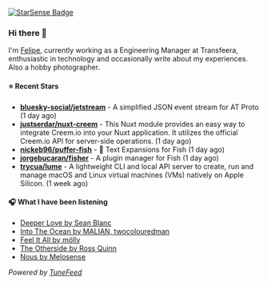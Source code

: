 <a href="https://starsense.app/developer-types" target="_blank"><img src="https://starsense.app/api/badge/?user=valtlfelipe" alt="StarSense Badge"></a>

### Hi there 👋

I'm [Felipe](https://felipevm.com), currently working as a Engineering Manager at Transfeera, enthusiastic in technology and occasionally write about my experiences. Also a hobby photographer.

#### ⭐ Recent Stars
- **[bluesky-social/jetstream](https://github.com/bluesky-social/jetstream)** - A simplified JSON event stream for AT Proto (1 day ago)
- **[justserdar/nuxt-creem](https://github.com/justserdar/nuxt-creem)** - This Nuxt module provides an easy way to integrate Creem.io into your Nuxt application. It utilizes the official Creem.io API for server-side operations. (1 day ago)
- **[nickeb96/puffer-fish](https://github.com/nickeb96/puffer-fish)** - 🐡 Text Expansions for Fish (1 day ago)
- **[jorgebucaran/fisher](https://github.com/jorgebucaran/fisher)** - A plugin manager for Fish (1 day ago)
- **[trycua/lume](https://github.com/trycua/lume)** - A lightweight CLI and local API server to create, run and manage macOS and Linux virtual machines (VMs) natively on Apple Silicon. (1 week ago)

#### 🎧 What I have been listening
- [Deeper Love by Sean Blanc](https://open.spotify.com/track/6QzZttn02WhXFxvpCSRVJI)
- [Into The Ocean by MALIAN, twocolouredman](https://open.spotify.com/track/5eY9jGygXyO5x1djxydy6e)
- [Feel It All by mölly](https://open.spotify.com/track/7dgy6Px3ND1PRThRZlOwbm)
- [The Otherside by Ross Quinn](https://open.spotify.com/track/6dVaPIowc4SX9Qm3Zj2KQq)
- [Nous by Melosense](https://open.spotify.com/track/2THuPK6bfhZt3CtdGHGkpQ)

_Powered by [TuneFeed](https://tunefeed.app?ref=github.com)_


